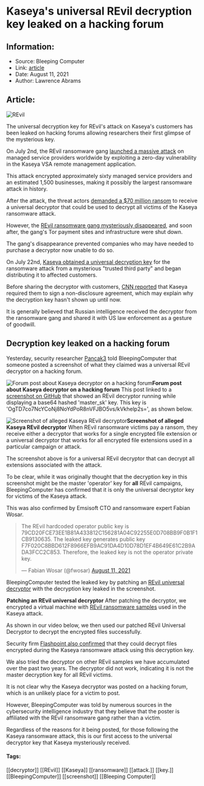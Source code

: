 # Kaseya's universal REvil decryption key leaked on a hacking forum
### 

## Information:
+ Source: Bleeping Computer
+ Link: [article](https://www.bleepingcomputer.com/news/security/kaseyas-universal-revil-decryption-key-leaked-on-a-hacking-forum/)
+ Date: August 11, 2021
+ Author: Lawrence Abrams


## Article:
![REvil](https://www.bleepstatic.com/content/hl-images/2021/07/02/REVIL-headpic.jpg)


The universal decryption key for REvil's attack on Kaseya's customers has been leaked on hacking forums allowing researchers their first glimpse of the mysterious key.


On July 2nd, the REvil ransomware gang [launched a massive attack](https://www.bleepingcomputer.com/news/security/revil-ransomware-hits-1-000-plus-companies-in-msp-supply-chain-attack/) on managed service providers worldwide by exploiting a zero-day vulnerability in the Kaseya VSA remote management application.



This attack encrypted approximately sixty managed service providers and an estimated 1,500 businesses, making it possibly the largest ransomware attack in history.


After the attack, the threat actors [demanded a $70 million ransom](https://www.bleepingcomputer.com/news/security/revil-ransomware-asks-70-million-to-decrypt-all-kaseya-attack-victims/) to receive a universal decryptor that could be used to decrypt all victims of the Kaseya ransomware attack.


However, the [REvil ransomware gang mysteriously disappeared](https://www.bleepingcomputer.com/news/security/revil-ransomware-gangs-web-sites-mysteriously-shut-down/), and soon after, the gang's Tor payment sites and infrastructure were shut down.


The gang's disappearance prevented companies who may have needed to purchase a decryptor now unable to do so.


On July 22nd, [Kaseya obtained a universal decryption key](https://www.bleepingcomputer.com/news/security/kaseya-obtains-universal-decryptor-for-revil-ransomware-victims/) for the ransomware attack from a mysterious "trusted third party" and began distributing it to affected customers.


Before sharing the decryptor with customers, [CNN reported](https://www.cnn.com/2021/07/23/tech/kaseya-encryptor-ransomware-victims/index.html) that Kaseya required them to sign a non-disclosure agreement, which may explain why the decryption key hasn't shown up until now.


It is generally believed that Russian intelligence received the decryptor from the ransomware gang and shared it with US law enforcement as a gesture of goodwill.


Decryption key leaked on a hacking forum
----------------------------------------


Yesterday, security researcher [Pancak3](https://twitter.com/pancak3lullz) told BleepingComputer that someone posted a screenshot of what they claimed was a universal REvil decryptor on a hacking forum.



![Forum post about Kaseya decryptor on a hacking forum](https://www.bleepstatic.com/images/news/ransomware/r/revil/kaseya-universal-decryptor/forum-post.jpg)**Forum post about Kaseya decryptor on a hacking forum**
This post linked to a [screenshot on GitHub](https://web.archive.org/web/20210810225945/https://github.com/Fr3akaLmaTT3r/decryptor/blob/main/screenshot.png) that showed an REvil decryptor running while displaying a base64 hashed 'master\_sk' key. This key is 'OgTD7co7NcYCoNj8NoYdPoR8nVFJBO5vs/kVkhelp2s=', as shown below.



![Screenshot of alleged Kaseya REvil decryptor](https://www.bleepstatic.com/images/news/ransomware/r/revil/kaseya-universal-decryptor/kaseya-decryptor-screen.jpg)**Screenshot of alleged Kaseya REvil decryptor**
When REvil ransomware victims pay a ransom, they receive either a decryptor that works for a single encrypted file extension or a universal decryptor that works for all encrypted file extensions used in a particular campaign or attack.


The screenshot above is for a universal REvil decryptor that can decrypt all extensions associated with the attack.


To be clear, while it was originally thought that the decryption key in this screenshot might be the master 'operator' key for **all** REvil campaigns, BleepingComputer has confirmed that it is only the universal decryptor key for victims of the Kaseya attack.


This was also confirmed by Emsisoft CTO and ransomware expert Fabian Wosar.




> 
> The REvil hardcoded operator public key is 79CD20FCE73EE1B81A433812C156281A04C92255E0D708BB9F0B1F1CB9130635. The leaked key generates public key F7F020C8BBD612F8966EFB9AC91DA4D10D78D1EF4B649E61C2B9ADA3FCC2C853. Therefore, the leaked key is not the operator private key.
> 
> 
> — Fabian Wosar (@fwosar) [August 11, 2021](https://twitter.com/fwosar/status/1425275409533476868?ref_src=twsrc%5Etfw)


BleepingComputer tested the leaked key by patching an [REvil universal decryptor](https://www.virustotal.com/gui/file/c2cf2118550a0fd7f81fe9913fe36be24c03a0ae5430b94557e0ee71c550a58c/detection) with the decryption key leaked in the screenshot.



![Patching an REvil universal decryptor](data:image/gif;base64,R0lGODlhAQABAAAAACH5BAEKAAEALAAAAAABAAEAAAICTAEAOw==)**Patching an REvil universal decryptor**
After patching the decryptor, we encrypted a virtual machine with [REvil ransomware samples](https://www.virustotal.com/gui/file/d55f983c994caa160ec63a59f6b4250fe67fb3e8c43a388aec60a4a6978e9f1e/detection) used in the Kaseya attack.


As shown in our video below, we then used our patched REvil Universal Decryptor to decrypt the encrypted files successfully.



Security firm [Flashpoint also confirmed](https://www.flashpoint-intel.com/blog/possible-universal-revil-master-key-posted-to-xss/) that they could decrypt files encrypted during the Kaseya ransomware attack using this decryption key.


We also tried the decryptor on other REvil samples we have accumulated over the past two years. The decryptor did not work, indicating it is not the master decryption key for all REvil victims.


It is not clear why the Kaseya decryptor was posted on a hacking forum, which is an unlikely place for a victim to post.


However, BleepingComputer was told by numerous sources in the cybersecurity intelligence industry that they believe that the poster is affiliated with the REvil ransomware gang rather than a victim.


Regardless of the reasons for it being posted, for those following the Kaseya ransomware attack, this is our first access to the universal decryptor key that Kaseya mysteriously received.




#### Tags:
[[decryptor]] [[REvil]] [[Kaseya]] [[ransomware]] [[attack.]] [[key.]] [[BleepingComputer]] [[screenshot]] [[Bleeping Computer]]
